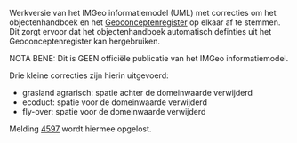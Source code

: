 Werkversie van het IMGeo informatiemodel (UML) met correcties om het objectenhandboek en het [Geoconceptenregister][1] op elkaar af te stemmen. Dit zorgt ervoor dat het objectenhandboek automatisch definties uit het Geoconceptenregister kan hergebruiken. 

NOTA BENE: Dit is GEEN officiële publicatie van het IMGeo informatiemodel. 

Drie kleine correcties zijn hierin uitgevoerd: 
-	grasland agrarisch: spatie achter de domeinwaarde verwijderd
-	ecoduct: spatie voor de domeinwaarde verwijderd
-	fly-over: spatie voor de domeinwaarde verwijderd

Melding [4597][2] wordt hiermee opgelost.

[1]: http://definities.geostandaarden.nl
[2]: http://www.geonovum.nl/melding/item/4587 
